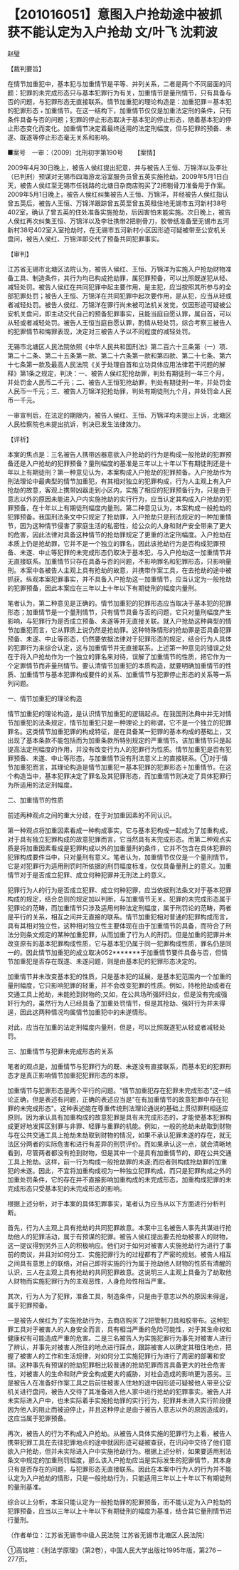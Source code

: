 # 【201016051】意图入户抢劫途中被抓获不能认定为入户抢劫 文/叶飞 沈莉波

赵璧

【裁判要旨】

在情节加重犯中，基本犯与加重情节是平等、并列关系，二者是两个不同层面的问题：犯罪的未完成形态只与基本犯罪行为有关，加重情节是量刑情节，只有具备与否的问题，与犯罪形态无直接联系。情节加重犯的理论构造是：加重犯罪＝基本犯的犯罪形态﹢加重情节。在这一结构下，加重情节仅仅是加重法定刑的条件，只有条件具备与否的问题；犯罪的停止形态取决于基本犯的停止形态，随着基本犯的停止形态变化而变化。加重情节决定着最终适用的法定刑幅度，但与犯罪的预备、未遂、既遂等停止形态毫无关系和影响。

■案号　一审：（2009）北刑初字第190号 　　【案情】

2009年4月30日晚上，被告人侯红提出犯意，并与被告人王恒、万锦洋以及李壮（已判刑）预谋对无锡市四海游龙浴室服务员曾五英实施抢劫。2009年5月1日白天，被告人侯红至无锡市任钱路的北塘日杂商店购买了2把剔骨刀准备用于作案。2009年5月1日晚上，被告人侯红纠集被告人王恒、万锦洋，并经被告人侯红指认曾五英后，被告人王恒、万锦洋跟踪曾五英至曾五英租住地无锡市五河新村38号402室，确认了曾五英的住处准备实施抢劫，后因害怕未能实施。次日晚上，被告人侯红再次纠集王恒、万锦洋以及李壮携带2把剔骨刀，胶带纸准备至无锡市五河新村38号402室入室抢劫时，在无锡市五河新村小区因形迹可疑被带至公安机关盘问，被告人侯红、万锦洋即交代了预备共同犯罪事实。

【审判】

江苏省无锡市北塘区法院认为，被告人侯红、王恒、万锦洋为实施入户抢劫财物准备工具、制造条件，其行为均已构成抢劫罪，属犯罪预备，可以比照既遂犯从轻、减轻处罚。被告人侯红在共同犯罪中起主要作用，是主犯，应当按照其所参与的全部犯罪处罚；被告人王恒、万锦洋在共同犯罪中起次要作用，是从犯，应当从轻或者减轻处罚。被告人侯红、万锦洋在罪行尚未被司法机关发觉，仅因形迹可疑被公安机关盘问，即主动交代自己的预备犯罪事实，且能当庭自愿认罪，属自首，可以从轻或者减轻处罚。被告人王恒当庭自愿认罪，酌情从轻处罚。综合考察三被告人的犯罪情节和悔罪表现，决定对三被告人予以不同程度的减轻处罚。

无锡市北塘区人民法院依照《中华人民共和国刑法》第二百六十三条第（一）项、第二十二条、第二十五条第一款、第二十六条第一款和第四款、第二十七条、第六十七条第一款及最高人民法院《关于处理自首和立功具体应用法律若干问题的解释》第1条之规定，判决：一、被告人侯红犯抢劫罪，判处有期徒刑一年三个月，并处罚金人民币二千元；二、被告人王恒犯抢劫罪，判处有期徒刑一年，并处罚金人民币一千元；三、被告人万锦洋犯抢劫罪，判处有期徒刑九个月，并处罚金人民币一千元。

一审宣判后，在法定的期限内，被告人侯红、王恒、万锦洋均未提出上诉，北塘区人民检察院也未提出抗诉，判决已发生法律效力。

【评析】

本案的焦点是：三名被告人携带凶器意欲入户抢劫的行为是构成一般抢劫的犯罪预备还是入户抢劫的犯罪预备？量刑幅度的基准是三年以上十年以下有期徒刑还是十年以上有期徒刑？第一种意见认为，本案构成入户抢劫的犯罪预备。入户抢劫作为刑法理论中最典型的情节加重犯，有其相对独立的犯罪构成，行为人主观上有入户抢劫的故意，客观上携带凶器走到小区内，实施了相应的犯罪预备行为，只是由于意志以外的原因未能进入户内实施抢劫的实行行为，应当认定其构成入户抢劫的犯罪预备，在十年以上有期徒刑幅度内量刑。第二种意见认为，本案构成一般抢劫的犯罪预备。我国刑法条文中只规定了抢劫罪，入户抢劫只是刑法规定的一种加重情节，因为这种情节侵害了家庭生活的私密性，给公众的人身和财产安全带来了更大的危害，因此法律对具备这种情节的抢劫罪规定了更重的法定刑幅度。入户抢劫在本质上仍是抢劫罪，它并不是一个独立的罪名，因此该抢劫行为是否构成犯罪预备、未遂、中止等犯罪的未完成形态仍取决于基本犯，与入户抢劫这一加重情节并无直接联系。加重情节只存在具备与否的问题，不影响罪名和犯罪形态，只影响量刑。本案中各被告人主观上具有抢劫的故意，并携带作案工具，在去抢劫的途中被抓获。纵观本案犯罪事实，并不具备入户抢劫这一加重情节，应当认定为一般抢劫的犯罪预备，因此本案应在三年以上十年以下有期徒刑的幅度内量刑。

笔者认为，第二种意见是正确的。情节加重犯的犯罪形态应当取决于基本犯的犯罪形态；加重情节是一个量刑情节，只有情节具备与否的问题，它只对量刑幅度产生影响，与犯罪行为是否成立预备、未遂等并无直接关联。就入户抢劫这种典型的情节加重犯而言，它从罪质上说仍然是抢劫罪。这种特殊情形的抢劫罪是否具备犯罪预备、未遂、中止等形态，仍然要依据法律对于犯罪形态的规定，结合行为人具体的犯罪行为来综合认定，这与加重情节并无直接联系。上述第一种意见的错误之处在于将入户抢劫作为一个独立的罪名来对待，误解了加重情节的性质，把它作为一个定罪情节而非量刑情节。要认清情节加重犯的本质构造，就要明确加重情节的性质、加重情节与基本犯罪构成要件的关系、加重情节与犯罪停止形态的关系等一系列问题。

一、情节加重犯的理论构造

情节加重犯的理论构造，是认识情节加重犯的逻辑起点。在我国刑法典中并无对情节加重犯的法条规定，情节加重犯只是一种理论上的称谓，它不是一个独立的犯罪罪名。这类情节加重犯罪的构成特征，是在具备某一犯罪的基本构成的基础上，又出现了基本条款不能包括而为加重条款所特别规定的严重情节。该加重情节只是起提高法定刑幅度的作用，并没有改变行为人的犯罪行为性质。情节加重犯是否有犯罪预备、未遂、中止等形态，与加重情节没有刑法意义上的直接联系。①对于情节加重犯而言，其理论构造是情节加重犯＝基本犯罪的犯罪形态＋加重情节。在这个构造当中，基本犯罪决定了罪名及其犯罪形态，而加重情节则决定了具体犯罪行为所适用的法定刑幅度。

二、加重情节的性质

前述两种观点之间的重大分歧，在于对加重因素的不同认识。

第一种观点将加重因素看成一种构成事实，它与基本犯构成一起成为了加重构成，对于具有独立犯罪构成的故意犯罪而言，它当然具有未完成形态。而第二种观点实质是将加重因素看成是犯罪构成以外的加重量刑的条件，它并不包含在具体犯罪的犯罪构成要件当中，只对量刑有意义。笔者认为，加重情节仅仅是一个量刑情节，它是对犯罪行为适用刑罚时所依据的刑罚幅度标准，仅仅具备量刑上的意义。加重情节对于是否成立犯罪、成立何种犯罪并无刑法上的意义。

犯罪行为人的行为是否成立犯罪、成立何种犯罪，应当依据刑法条文对于基本犯罪构成的规定，结合总则的规定加以判断，与加重情节无关。犯罪的未完成形态属于犯罪论的范畴，而加重情节只涉及适用何种法定刑幅度，属于刑罚论的范畴，两者是平行的关系，相互之间并无直接的联系。情节加重犯相对普通的犯罪构成而言，具有其相对独立性，这种相对独立性主要体现在由于加重情节的具备，而符合了刑法分则条文规定的某种加重犯罪，从而加重了行为人的刑罚。但是加重的犯罪并未改变原有的基本犯罪构成性质，它与基本犯仍属于同一犯罪构成性质，罪名仍是同一的。因此情节加重犯的成立取决052\*\*\*\*\*\*\*于加重情节要件具备与否，但情节加重犯是否存在既遂、未遂问题，则是由基本犯的犯罪形态决定的。

加重情节并未改变基本犯的性质，只是基本犯的延展，是基本犯范围内一个加重的量刑幅度，它只影响犯罪的轻重，并不会改变犯罪的性质。例如，持枪抢劫或者在交通工具上抢劫，未能抢到财物的;又如，在公共场所强奸妇女，但是没有完成强奸行为的，虽然行为人已经具备了加重处罚情节，但是其抢劫、强奸行为并未得逞，因此这两种情况均属情节加重犯中的未遂情形。

对此，应当在加重的法定刑幅度内量刑，但是，可以比照既遂犯从轻或者减轻处罚。

三、加重情节与犯罪未完成形态的关系

笔者的观点是，加重情节与犯罪行为的既、未遂没有直接联系，而基本犯的犯罪形态才是真正影响情节加重犯犯罪形态的本原。

加重情节与犯罪形态是两个平行的问题。"情节加重犯存在犯罪未完成形态"这一结论正确，但是表述有问题，正确的表述应当是"在有加重情节的故意犯罪中存在犯罪的未完成形态"。这种表述能在尊重传统刑法理论通说的基础上贯彻罪刑相适应原则。因为承认具有加重构成的故意犯罪是具有未完成形态的，才能使基本犯罪构成更好地发挥区别罪与非罪、轻罪与重罪的机能。例如，一般的抢劫未劫取到财物与在公共交通工具上抢劫未劫取到财物的情况，如果不承认犯罪未遂的存在，就无法区分两者的实际危害和进行有差异的刑罚评价。而如果承认这一点，就会清晰地看到，尽管两者都没有抢到财物，但是其中一个是具有加重情节的，即在公共交通工具上抢劫。这样，前一行为构成一般抢劫罪的未遂;而后者则构成抢劫罪的加重犯的未遂。因此，不宜将加重构成视为一种独立犯罪构成，而只是犯罪构成之外的加重处罚条件，它的存在并不直接影响加重构成的未完成形态，加重构成犯罪的未完成形态只受基本犯的未完成形态的影响。

根据上述分析，对于本案的具体犯罪事实，笔者认为应当从以下方面进行分析判断。

首先，行为人主观上具有抢劫的共同犯罪故意。本案中三名被告人事先共谋进行抢劫他人的犯罪活动，属于有预谋的犯罪。被告人侯红提出要去抢劫被害人的财物，这一提议得到另外三人的积极响应。他们对于如何对被害人实施抢劫行为进行了事前的商议，并且对如何分工、实施犯罪行为的过程都有了严密的规划。被告人相互之间具有意思上的联络，对自己即将实施的行为属于抢劫他人财物的性质有清醒的认识，三人在主观上具有抢劫的共同犯罪故意。这说明三人主观上具备为了劫取他人财物而实施犯罪行为的主观恶性，人身危险性相当严重。

其次，行为人为了犯罪，准备工具，制造条件，只是由于意志以外的原因未得逞，属于犯罪预备。

一是被告人侯红为了实施抢劫行为，去商店购买了2把管制刀具和胶带布。这种犯罪工具对于被害人的人身安全而言，具有相当严重的危险可能性，对于其生命权和健康权有可能造成严重的危害。二是三名被告人为实施犯罪行为事先对被害人进行了辨认，并事先对被害人所住的地点进行踩点，跟踪被害人以确定其租住地点，把握了被害人的工作和生活规律，对如何分工实施犯罪行为进行了周密的部署和安排。这种事先有预谋的抢劫犯罪相比较普通的抢劫犯罪而言具备更大的社会危害性，对被害人的生命和财产安全构成更大的威胁，对社会造成的影响更为恶劣。三是被告人在准备好作案工具之后前往被害人住地的途中因形迹可疑被他人带至公安机关进行盘问，被告人交待了其准备进入他人家中进行抢劫的犯罪事实。被告人并未实际进入户中，也未实际着手实施抢劫罪的实行行为，犯罪并未进入实行阶段便因为他人的阻止而被迫停止，并且这种停止是由于被告人意志以外的原因造成的，这应当属于犯罪预备。

再次，被告人的行为不构成入户抢劫。从被告人具体实施的犯罪行为上看，被告人携带犯罪工具在去往犯罪地点的途中就因形迹可疑被查获，在讯问中交待了他们意欲入户抢劫，但并未实际进入户中实施抢劫行为。根据上述分析，如果要适用刑法条文中规定的加重刑罚幅度，那么该入户抢劫应当是实际发生的犯罪情节，其本身只有是否存在的问题，与犯罪形态无直接联系。因此在本案中行为人的行为并不能认定为入户抢劫的情形，只是一般抢劫行为，只能适用三年以上十年以下有期徒刑的量刑基准。

综合以上分析，本案只能认定为一般抢劫罪的犯罪预备，而不能认定为入户抢劫的犯罪预备，应当以三年以上十年以下有期徒刑的幅度为基准，结合其它量刑情节进行量刑。

（作者单位：江苏省无锡市中级人民法院 江苏省无锡市北塘区人民法院）

①高铭暄：《刑法学原理》（第2卷），中国人民大学出版社1995年版，第276－277页。